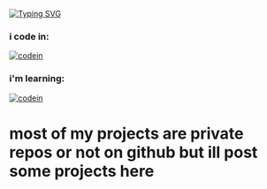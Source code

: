[![Typing SVG](https://readme-typing-svg.demolab.com?font=Fira+Code&duration=2000&pause=100&color=3AF79D&multiline=true&repeat=false&random=false&width=435&lines=hi%2C+im+kero+%F0%9F%A6%86)](https://git.io/typing-svg)
### i code in:

[![codein](https://skillicons.dev/icons?i=nodejs,js,ts,html,css,react,lua,tailwind,nextjs,java)](https://skillicons.dev)

### i'm learning:

[![codein](https://skillicons.dev/icons?i=kotlin,cpp,cs,mongodb)](https://skillicons.dev)


# most of my projects are private repos or not on github but ill post some projects here

